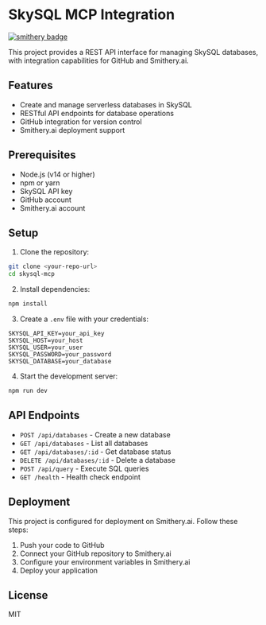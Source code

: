 # SkySQL MCP Integration

[![smithery badge](https://smithery.ai/badge/@anishksk/mcp-server)](https://smithery.ai/server/@anishksk/mcp-server)

This project provides a REST API interface for managing SkySQL databases, with integration capabilities for GitHub and Smithery.ai.

## Features

- Create and manage serverless databases in SkySQL
- RESTful API endpoints for database operations
- GitHub integration for version control
- Smithery.ai deployment support

## Prerequisites

- Node.js (v14 or higher)
- npm or yarn
- SkySQL API key
- GitHub account
- Smithery.ai account

## Setup

1. Clone the repository:
```bash
git clone <your-repo-url>
cd skysql-mcp
```

2. Install dependencies:
```bash
npm install
```

3. Create a `.env` file with your credentials:
```
SKYSQL_API_KEY=your_api_key
SKYSQL_HOST=your_host
SKYSQL_USER=your_user
SKYSQL_PASSWORD=your_password
SKYSQL_DATABASE=your_database
```

4. Start the development server:
```bash
npm run dev
```

## API Endpoints

- `POST /api/databases` - Create a new database
- `GET /api/databases` - List all databases
- `GET /api/databases/:id` - Get database status
- `DELETE /api/databases/:id` - Delete a database
- `POST /api/query` - Execute SQL queries
- `GET /health` - Health check endpoint

## Deployment

This project is configured for deployment on Smithery.ai. Follow these steps:

1. Push your code to GitHub
2. Connect your GitHub repository to Smithery.ai
3. Configure your environment variables in Smithery.ai
4. Deploy your application

## License

MIT 
